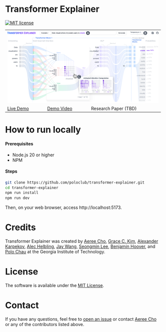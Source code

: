 # Transformer Explainer

[![MIT license](http://img.shields.io/badge/license-MIT-brightgreen.svg)](http://opensource.org/licenses/MIT)

<!-- [![arxiv badge](https://img.shields.io/badge/arXiv-2305.03509-red)](https://arxiv.org/abs/2305.03509) -->

<table>
<tr>
    <td colspan="4"><img src="./preview/teaser.png" style="width: 100%"></img></td>
</tr>
<tr>
    <td><a href="http://poloclub.github.io/transformer-explainer">Live Demo</a></td>
    <td><a href="">Demo Video</a></td>
    <td>
    <!-- <a href="/"> -->
    Research Paper (TBD)
    <!-- </a> -->
    </td>
</tr>
</table>

# How to run locally

#### Prerequisites

- Node.js 20 or higher
- NPM

#### Steps

```bash
git clone https://github.com/poloclub/transformer-explainer.git
cd transformer-explainer
npm run install
npm run dev
```

Then, on your web browser, access http://localhost:5173.

# Credits

Transformer Explainer was created by <a href="https://aereeeee.github.io/" target="_blank">Aeree Cho</a>, <a href="https://www.linkedin.com/in/chaeyeonggracekim/" target="_blank">Grace C. Kim</a>, <a href="https://alexkarpekov.com/" target="_blank">Alexander Karpekov</a>, <a href="https://alechelbling.com/" target="_blank">Alec Helbling</a>, <a href="https://zijie.wang/" target="_blank">Jay Wang</a>, <a href="https://seongmin.xyz/" target="_blank">Seongmin Lee</a>, <a href="https://bhoov.com/" target="_blank">Benjamin Hoover</a>, and <a href="https://poloclub.github.io/polochau/" target="_blank">Polo Chau</a> at the Georgia Institute of Technology.

# License

The software is available under the [MIT License](https://github.com/poloclub/transformer-explainer/blob/main/LICENSE).

# Contact

If you have any questions, feel free to [open an issue](https://github.com/poloclub/transformer-explainer/issues/new/choose) or contact [Aeree Cho](https://aereeeee.github.io/) or any of the contributors listed above.
